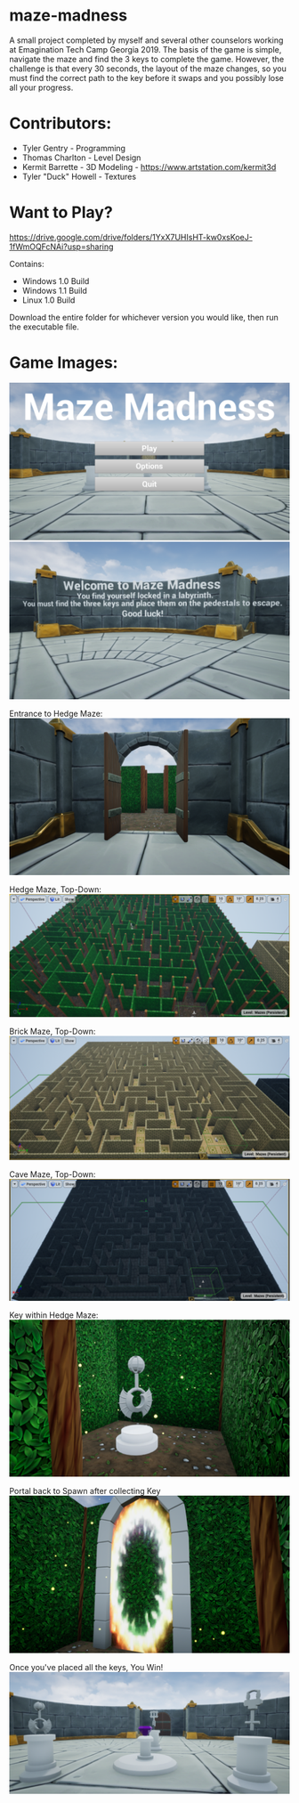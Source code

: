 # maze-madness

A small project completed by myself and several other counselors working at Emagination Tech Camp Georgia 2019.
The basis of the game is simple, navigate the maze and find the 3 keys to complete the game. However, the challenge is that every 30 seconds, the layout of the maze changes, so you must find the correct path to the key before it swaps and you possibly lose all your progress.

# Contributors:
- Tyler Gentry - Programming
- Thomas Charlton - Level Design
- Kermit Barrette - 3D Modeling - https://www.artstation.com/kermit3d
- Tyler "Duck" Howell - Textures

# Want to Play?
https://drive.google.com/drive/folders/1YxX7UHIsHT-kw0xsKoeJ-1fWmOQFcNAi?usp=sharing

Contains:
- Windows 1.0 Build
- Windows 1.1 Build
- Linux 1.0 Build

Download the entire folder for whichever version you would like, then run the executable file.

# Game Images: 
![Start Screen](/GameplayImages/startScreen.png)
![Story Introduction](/GameplayImages/intro.png)

Entrance to Hedge Maze:
![Maze Entrance](/GameplayImages/entrance.png)

Hedge Maze, Top-Down:
![Maze 1 Top-View](/GameplayImages/maze1.png)

Brick Maze, Top-Down:
![Maze 2 Top-View](/GameplayImages/maze2.png)

Cave Maze, Top-Down:
![Maze 3 Top-View](/GameplayImages/maze3.png)

Key within Hedge Maze:
![Key within Maze 1](/GameplayImages/key.png)

Portal back to Spawn after collecting Key
![Portal to Spawn](/GameplayImages/portal.png)

Once you've placed all the keys, You Win!
![All keys placed on pedestals, Game Won](/GameplayImages/gameWin.png)
